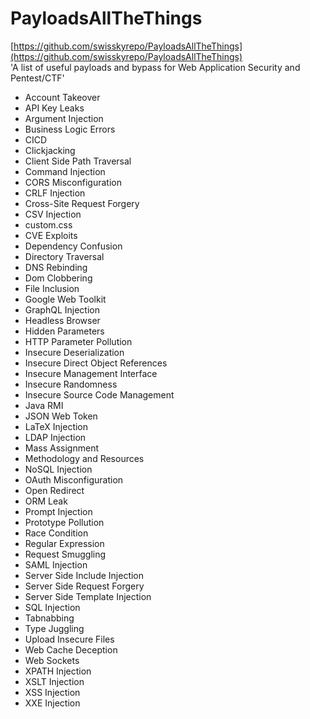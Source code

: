 # PayloadsAllTheThings  
[https://github.com/swisskyrepo/PayloadsAllTheThings](https://github.com/swisskyrepo/PayloadsAllTheThings)  
'A list of useful payloads and bypass for Web Application Security and Pentest/CTF'  

- Account Takeover  
- API Key Leaks  
- Argument Injection  
- Business Logic Errors  
- CICD  
- Clickjacking  
- Client Side Path Traversal  
- Command Injection  
- CORS Misconfiguration  
- CRLF Injection  
- Cross-Site Request Forgery  
- CSV Injection  
- custom.css  
- CVE Exploits  
- Dependency Confusion  
- Directory Traversal  
- DNS Rebinding  
- Dom Clobbering  
- File Inclusion  
- Google Web Toolkit  
- GraphQL Injection  
- Headless Browser  
- Hidden Parameters  
- HTTP Parameter Pollution  
- Insecure Deserialization  
- Insecure Direct Object References  
- Insecure Management Interface  
- Insecure Randomness  
- Insecure Source Code Management  
- Java RMI  
- JSON Web Token  
- LaTeX Injection  
- LDAP Injection  
- Mass Assignment  
- Methodology and Resources  
- NoSQL Injection  
- OAuth Misconfiguration  
- Open Redirect  
- ORM Leak  
- Prompt Injection  
- Prototype Pollution  
- Race Condition  
- Regular Expression  
- Request Smuggling  
- SAML Injection  
- Server Side Include Injection  
- Server Side Request Forgery  
- Server Side Template Injection  
- SQL Injection  
- Tabnabbing  
- Type Juggling  
- Upload Insecure Files  
- Web Cache Deception  
- Web Sockets  
- XPATH Injection  
- XSLT Injection  
- XSS Injection  
- XXE Injection  

